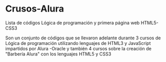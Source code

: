 # Crusos-Alura
Lista de códigos Lógica de programación y primera página web HTML5-CSS3

Son un conjunto de códigos que se llevaron adelante  durante  3 cursos de Lógica de programación utilizando lenguajes de HTML3 y JavaScript impartidos por Alura -Oracle  y también 4 cursos sobre la creación de "Barbería Alura" con los lenguajes HTML5 y CSS3
